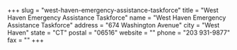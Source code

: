 +++
slug = "west-haven-emergency-assistance-taskforce"
title = "West Haven Emergency Assistance Taskforce"
name = "West Haven Emergency Assistance Taskforce"
address = "674 Washington Avenue"
city = "West Haven"
state = "CT"
postal = "06516"
website = ""
phone = "203 931-9877"
fax = ""
+++
